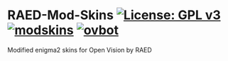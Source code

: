 RAED-Mod-Skins [![License: GPL v3](https://img.shields.io/badge/License-GPLv3-blue.svg)](https://www.gnu.org/licenses/gpl-3.0) [![modskins](https://github.com/OpenVisionE2/RAED-Mod-Skins/actions/workflows/modskins.yml/badge.svg)](https://github.com/OpenVisionE2/RAED-Mod-Skins/actions/workflows/modskins.yml) [![ovbot](https://github.com/OpenVisionE2/RAED-Mod-Skins/actions/workflows/ovbot.yml/badge.svg)](https://github.com/OpenVisionE2/RAED-Mod-Skins/actions/workflows/ovbot.yml)
==============
Modified enigma2 skins for Open Vision by RAED
